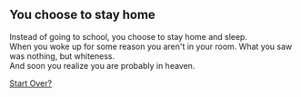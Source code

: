 ## You choose to stay home

Instead of going to school, you choose to stay home and sleep.  
When you woke up for some reason you aren't in your room. What you saw was nothing, but whiteness.  
And soon you realize you are probably in heaven.

[Start Over?](cyoa/beginning.md)